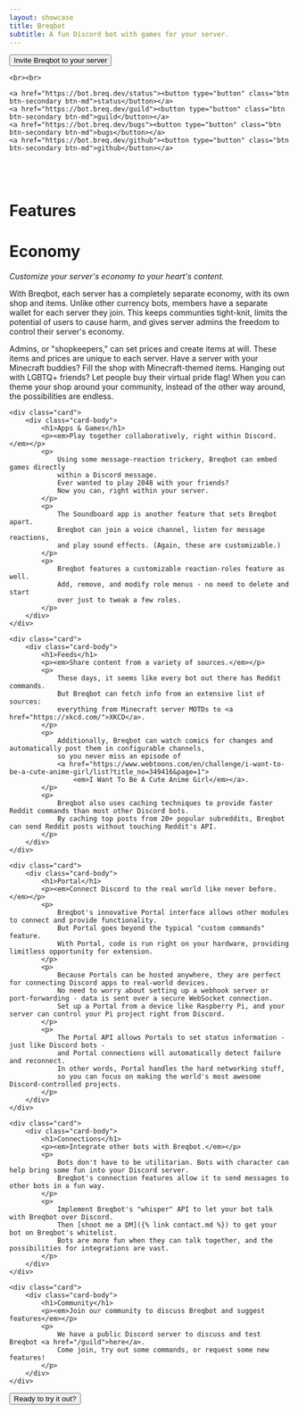 ```yaml
---
layout: showcase
title: Breqbot
subtitle: A fun Discord bot with games for your server.
---
```



<div class="center">
    <a href="https://bot.breq.dev/invite"><button type="button" class="btn btn-primary btn-xl">Invite Breqbot to your server</button></a>

    <br><br>

    <a href="https://bot.breq.dev/status"><button type="button" class="btn btn-secondary btn-md">status</button></a>
    <a href="https://bot.breq.dev/guild"><button type="button" class="btn btn-secondary btn-md">guild</button></a>
    <a href="https://bot.breq.dev/bugs"><button type="button" class="btn btn-secondary btn-md">bugs</button></a>
    <a href="https://bot.breq.dev/github"><button type="button" class="btn btn-secondary btn-md">github</button></a>
</div>

<br><br>

<div class="center">
    <h1>Features</h1>
</div>

<div class="card-columns index-cards">
    <div class="card">
        <div class="card-body">
            <h1>Economy</h1>
            <p><em>Customize your server's economy to your heart's content.</em></p>
            <p>
                With Breqbot, each server has a completely separate economy, with its own shop and items.
                Unlike other currency bots, members have a separate wallet for each server they join.
                This keeps communties tight-knit, limits the potential of users to cause harm,
                and gives server admins the freedom to control their server's economy.
            </p>
            <p>
                Admins, or "shopkeepers," can set prices and create items at will.
                These items and prices are unique to each server.
                Have a server with your Minecraft buddies?
                Fill the shop with Minecraft-themed items.
                Hanging out with LGBTQ+ friends?
                Let people buy their virtual pride flag!
                When you can theme your shop around your community, instead of the other way around,
                the possibilities are endless.
            </p>
        </div>
    </div>

    <div class="card">
        <div class="card-body">
            <h1>Apps & Games</h1>
            <p><em>Play together collaboratively, right within Discord.</em></p>
            <p>
                Using some message-reaction trickery, Breqbot can embed games directly
                within a Discord message.
                Ever wanted to play 2048 with your friends?
                Now you can, right within your server.
            </p>
            <p>
                The Soundboard app is another feature that sets Breqbot apart.
                Breqbot can join a voice channel, listen for message reactions,
                and play sound effects. (Again, these are customizable.)
            </p>
            <p>
                Breqbot features a customizable reaction-roles feature as well.
                Add, remove, and modify role menus - no need to delete and start
                over just to tweak a few roles.
            </p>
        </div>
    </div>

    <div class="card">
        <div class="card-body">
            <h1>Feeds</h1>
            <p><em>Share content from a variety of sources.</em></p>
            <p>
                These days, it seems like every bot out there has Reddit commands.
                But Breqbot can fetch info from an extensive list of sources:
                everything from Minecraft server MOTDs to <a href="https://xkcd.com/">XKCD</a>.
            </p>
            <p>
                Additionally, Breqbot can watch comics for changes and automatically post them in configurable channels,
                so you never miss an episode of
                <a href="https://www.webtoons.com/en/challenge/i-want-to-be-a-cute-anime-girl/list?title_no=349416&page=1">
                    <em>I Want To Be A Cute Anime Girl</em></a>.
            </p>
            <p>
                Breqbot also uses caching techniques to provide faster Reddit commands than most other Discord bots.
                By caching top posts from 20+ popular subreddits, Breqbot can send Reddit posts without touching Reddit's API.
            </p>
        </div>
    </div>

    <div class="card">
        <div class="card-body">
            <h1>Portal</h1>
            <p><em>Connect Discord to the real world like never before.</em></p>
            <p>
                Breqbot's innovative Portal interface allows other modules to connect and provide functionality.
                But Portal goes beyond the typical "custom commands" feature.
                With Portal, code is run right on your hardware, providing limitless opportunity for extension.
            </p>
            <p>
                Because Portals can be hosted anywhere, they are perfect for connecting Discord apps to real-world devices.
                No need to worry about setting up a webhook server or port-forwarding - data is sent over a secure WebSocket connection.
                Set up a Portal from a device like Raspberry Pi, and your server can control your Pi project right from Discord.
            </p>
            <p>
                The Portal API allows Portals to set status information - just like Discord bots -
                and Portal connections will automatically detect failure and reconnect.
                In other words, Portal handles the hard networking stuff,
                so you can focus on making the world's most awesome Discord-controlled projects.
            </p>
        </div>
    </div>

    <div class="card">
        <div class="card-body">
            <h1>Connections</h1>
            <p><em>Integrate other bots with Breqbot.</em></p>
            <p>
                Bots don't have to be utilitarian. Bots with character can help bring some fun into your Discord server.
                Breqbot's connection features allow it to send messages to other bots in a fun way.
            </p>
            <p>
                Implement Breqbot's "whisper" API to let your bot talk with Breqbot over Discord.
                Then [shoot me a DM]({% link contact.md %}) to get your bot on Breqbot's whitelist.
                Bots are more fun when they can talk together, and the possibilities for integrations are vast.
            </p>
        </div>
    </div>

    <div class="card">
        <div class="card-body">
            <h1>Community</h1>
            <p><em>Join our community to discuss Breqbot and suggest features</em></p>
            <p>
                We have a public Discord server to discuss and test Breqbot <a href="/guild">here</a>.
                Come join, try out some commands, or request some new features!
            </p>
        </div>
    </div>
</div>

<div class="center">
    <a href="https://bot.breq.dev/invite"><button type="button" class="btn btn-primary btn-xl">Ready to try it out?</button></a>
</div>
